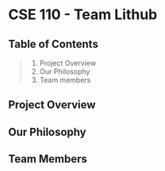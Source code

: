 # CSE 110 - Team Lithub


## Table of Contents

> 1. Project Overview
> 2. Our Philosophy
> 3. Team members

## Project Overview


## Our Philosophy


## Team Members